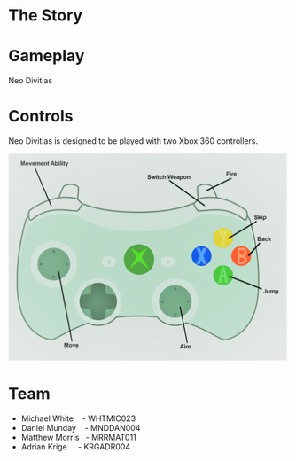 # The Story


# Gameplay
Neo Divitias 

# Controls
Neo Divitias is designed to be played with two Xbox 360 controllers.

![This should be an image of the controllers.](Website/xbox-controller.png)

# Team

* Michael White     &nbsp;&nbsp;  - WHTMIC023
* Daniel Munday     &nbsp;&nbsp;  - MNDDAN004
* Matthew Morris    &nbsp;        - MRRMAT011
* Adrian Krige      &nbsp;&nbsp;&nbsp;  - KRGADR004
